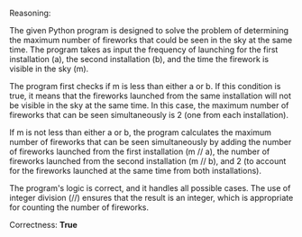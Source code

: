 Reasoning:

The given Python program is designed to solve the problem of determining the maximum number of fireworks that could be seen in the sky at the same time. The program takes as input the frequency of launching for the first installation (a), the second installation (b), and the time the firework is visible in the sky (m).

The program first checks if m is less than either a or b. If this condition is true, it means that the fireworks launched from the same installation will not be visible in the sky at the same time. In this case, the maximum number of fireworks that can be seen simultaneously is 2 (one from each installation).

If m is not less than either a or b, the program calculates the maximum number of fireworks that can be seen simultaneously by adding the number of fireworks launched from the first installation (m // a), the number of fireworks launched from the second installation (m // b), and 2 (to account for the fireworks launched at the same time from both installations).

The program's logic is correct, and it handles all possible cases. The use of integer division (//) ensures that the result is an integer, which is appropriate for counting the number of fireworks.

Correctness: **True**